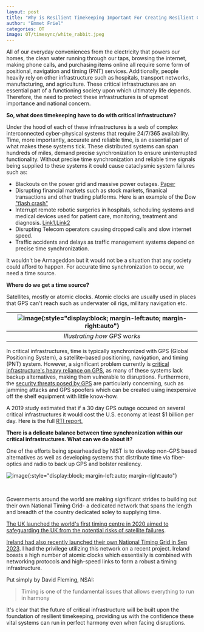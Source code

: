 ```yaml
---
layout: post
title: "Why is Resilient Timekeeping Important For Creating Resilient Critical Infrastructure?"
author: "Emmet Friel"
categories: OT
image: OT/timesync/white_rabbit.jpeg
---
```


All of our everyday conveniences from the electricity that powers our homes, the clean water running through our taps, browsing the internet, making phone calls, and purchasing items online all require some form of positional, navigation and timing (PNT) services. Additionally, people heavily rely on other infrastructure such as hospitals, transport networks, manufacturing, and agriculture. These critical infrastructures are an essential part of a functioning society upon which ultimately life depends. Therefore, the need to protect these infrastructures is of upmost importance and national concern.

**So, what does timekeeping have to do with critical infrastructure?**

Under the hood of each of these infrastructures is a web of complex interconnected cyber-physical systems that require 24/7/365 availability. Time, more importantly, accurate and reliable time, is an essential part of what makes these systems tick. These distributed systems can span hundreds of miles,  demand precise synchronization to ensure uninterrupted functionality. Without precise time synchronization and reliable time signals being supplied to these systems it could cause cataclysmic system failures such as:
 
- Blackouts on the power grid and massive power outages. [Paper](https://www.mdpi.com/1996-1073/15/18/6799)
- Disrupting financial markets such as stock markets, finanical transactions and other trading platforms. Here is an example of the Dow ["flash crash"](https://radionavlab.ae.utexas.edu/images/stories/files/papers/summary_financial_sector_implications.pdf)
- Interrupt remote robotic surgeries in hospitals, scheduling systems and medical devices used for patient care, monitoring, treatment and diagnosis. [Link1](https://timemachinescorp.com/2018/01/17/time-synchronization-crucial-healthcare-industry/),[Link2](https://safran-navigation-timing.com/synchronized-time-improves-healthcare/)  
- Disrupting Telecom operators causing dropped calls and slow internet speed.
- Traffic accidents and delays as traffic management systems depend on precise time synchronization.

It wouldn't be Armageddon but it would not be a situation that any society could afford to happen.
For accurate time synchronization to occur, we need a time source.

**Where do we get a time source?**

Satellites, mostly or atomic clocks. 
Atomic clocks are usually used in places that GPS can't reach such as underwater oil rigs, military navigation etc. <br>

| ![image]({{site.github.url}}/assets/img/OT/timesync/gps.jpg){:style="display:block; margin-left:auto; margin-right:auto"} |
|:--:|
| *Illustrating how GPS works*|


In critical infrastructures, time is typically synchronized with GPS (Global Positioning System), a satellite-based positioning, navigation, and timing (PNT) system. However, a significant problem currently is [critical infrastructure's heavy reliance on GPS](https://wsts.atis.org/wp-content/uploads/2022/05/01-James-Platt.Over-Reliance-on-the-GPS-System-.pdf), as many of these systems lack backup alternatives, making them vulnerable to disruptions. Furthermore, the [security threats posed by GPS](https://www.securitymagazine.com/blogs/14-security-blog/post/98179-global-navigation-in-cyberspace-gps-and-threats-to-national-defense) are particularly concerning, such as jamming attacks and GPS spoofers which can be created using inexpensive off the shelf equipment with little know-how.

A 2019 study estimated that if a 30 day GPS outage occured on several critical infrastructures it would cost the U.S. economy at least $1 billion per day. Here is the full [RTI report.](https://www.rti.org/news/new-report-reveals-economic-benefits-private-sector-use-gps) 

**There is a delicate balance between time synchronization within our critical infrastructures. What can we do about it?**

One of the efforts being spearheaded by NIST is to develop non-GPS based alternatives as well as developing systems that distribute time via fiber-optics and radio to back up GPS and bolster resilency.

![image]({{site.github.url}}/assets/img/OT/timesync/gps_meme.png){:style="display:block; margin-left:auto; margin-right:auto"}

<br>

Governments around the world are making significant strides to building out their own National Timing Grid- a dedicated network that spans the length and breadth of the country dedicated soley to supplying time.

[The UK launched the world's first timing centre in 2020 aimed to safeguarding the UK from the potential risks of satellite failures](https://www.gov.uk/government/news/worlds-first-timing-centre-to-protect-uk-from-risk-of-satellite-failure).

[Ireland had also recently launched their own National Timing Grid in Sep 2023](https://www.rte.ie/news/business/2023/0919/1406003-irelands-first-ever-national-timing-grid-launches/). I had the privilege utilizing this network on a recent project. Ireland boasts a high number of atomic clocks which essentially is combined with networking protocols and high-speed links to form a robust a timing infrastructure.

Put simply by David Fleming, NSAI:

> Timing is one of the fundamental issues that allows everything to run in harmony

It's clear that the future of critical infrastructure will be built upon the foundation of resilient timekeeping, providing us with the confidence these vital systems can run in perfect harmony even when facing disruptions.

<br>



